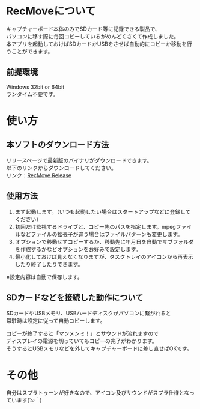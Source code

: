 # RecMoveについて
キャプチャーボード本体のみでSDカード等に記録できる製品で、  
パソコンに移す際に毎回コピーしているがめんどくさくて作成しました。  
本アプリを起動しておけばSDカードかUSBをさせば自動的にコピーか移動を行うことができます。  

## 前提環境
Windows 32bit or 64bit  
ランタイム不要です。  

# 使い方
## 本ソフトのダウンロード方法
リリースページで最新版のバイナリがダウンロードできます。  
以下のリンクからダウンロードしてください。  
リンク：[RecMove Release](https://github.com/Suzumebati/RecMove/releases)

## 使用方法
1. まず起動します。（いつも起動したい場合はスタートアップなどに登録してください）
2. 初回だけ監視するドライブと、コピー先のパスを指定します。mpegファイルなどファイルの拡張子が違う場合はファイルパターンも変更します。
3. オプションで移動せずコピーするか、移動先に年月日を自動でサブフォルダを作成するかなどオプションをお好みで設定します。
4. 最小化しておけば見えなくなりますが、タスクトレイのアイコンから再表示したり終了したりできます。

※設定内容は自動で保存します。  

## SDカードなどを接続した動作について
SDカードやUSBメモリ、USBハードディスクがパソコンに繋がれると  
常駐時は設定に従って自動コピーします。  

コピーが終了すると「マンメンミ！」とサウンドが流れますので  
ディスプレイの電源を切っていてもコピーの完了がわかります。  
そうするとUSBメモリなどを外してキャプチャーボードに差し直せばOKです。  

# その他
自分はスプラトゥーンが好きなので、アイコン及びサウンドがスプラ仕様となっています(*´ω｀*)  

